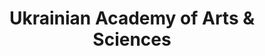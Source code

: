 ---
layout: repo
title: "Ukrainian Academy of Arts & Sciences"
id: 21451
permalink: repos/21451/
---